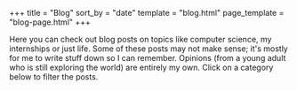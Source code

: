 +++
title = "Blog"
sort_by = "date"
template = "blog.html"
page_template = "blog-page.html"
+++

Here you can check out blog posts on topics like computer science, my internships or just life. Some of these posts may not make sense; it's mostly for me to write stuff down so I can remember. Opinions (from a young adult who is still exploring the world) are entirely my own. Click on a category below to filter the posts.
